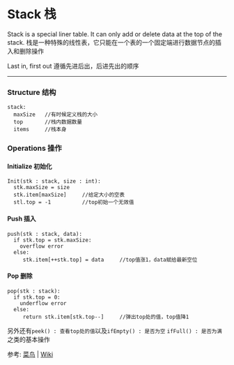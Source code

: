 # Stack 栈

Stack is a special liner table. It can only add or delete data at the top of the stack.
栈是一种特殊的线性表，它只能在一个表的一个固定端进行数据节点的插入和删除操作

Last in, first out
遵循先进后出，后进先出的顺序

***
### Structure 结构
```
stack:  
  maxSize   //有时候定义栈的大小  
  top       //栈内数据数量  
  items     //栈本身  
```

### Operations 操作

#### Initialize 初始化
``` 
Init(stk : stack, size : int):
  stk.maxSize = size    
  stk.item[maxSize]     //给定大小的空表
  stl.top = -1          //top初始一个无效值
```

#### Push 插入
```
push(stk : stack, data):
  if stk.top = stk.maxSize:
    overflow error 
  else:
     stk.item[++stk.top] = data     //top值涨1，data赋给最新空位
```

#### Pop 删除
```
pop(stk : stack):
  if stk.top = 0:
    underflow error 
  else:
     return stk.item[stk.top--]     //弹出top处的值，top值降1
```

另外还有`peek() : 查看top处的值`以及`ifEmpty() : 是否为空` `ifFull() : 是否为满`之类的基本操作

参考: [菜鸟](https://www.runoob.com/java/data-stack.html) | [Wiki](https://en.wikipedia.org/wiki/Stack_(abstract_data_type))
